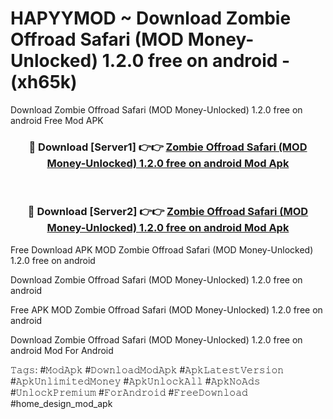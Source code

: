 # HAPYYMOD ~ Download Zombie Offroad Safari (MOD Money-Unlocked) 1.2.0 free on android - (xh65k)
Download Zombie Offroad Safari (MOD Money-Unlocked) 1.2.0 free on android Free Mod APK

<div align="center">
<h3>🔴 Download [Server1] 👉👉 <a href="https://apk-comot.site?title=Zombie_Offroad_Safari_(MOD_Money-Unlocked)_1.2.0_free_on_android">Zombie Offroad Safari (MOD Money-Unlocked) 1.2.0 free on android Mod Apk</a></h3><br>

<h3>🔴 Download [Server2] 👉👉 <a href="https://apk-comot.site?title=Zombie_Offroad_Safari_(MOD_Money-Unlocked)_1.2.0_free_on_android">Zombie Offroad Safari (MOD Money-Unlocked) 1.2.0 free on android Mod Apk</a></h3>
</div>


Free Download APK MOD Zombie Offroad Safari (MOD Money-Unlocked) 1.2.0 free on android

Download Zombie Offroad Safari (MOD Money-Unlocked) 1.2.0 free on android 

Free APK MOD Zombie Offroad Safari (MOD Money-Unlocked) 1.2.0 free on android 

Download Zombie Offroad Safari (MOD Money-Unlocked) 1.2.0 free on android Mod For Android

𝚃𝚊𝚐𝚜: #𝙼𝚘𝚍𝙰𝚙𝚔 #𝙳𝚘𝚠𝚗𝚕𝚘𝚊𝚍𝙼𝚘𝚍𝙰𝚙𝚔 #𝙰𝚙𝚔𝙻𝚊𝚝𝚎𝚜𝚝𝚅𝚎𝚛𝚜𝚒𝚘𝚗 #𝙰𝚙𝚔𝚄𝚗𝚕𝚒𝚖𝚒𝚝𝚎𝚍𝙼𝚘𝚗𝚎𝚢 #𝙰𝚙𝚔𝚄𝚗𝚕𝚘𝚌𝚔𝙰𝚕𝚕 #𝙰𝚙𝚔𝙽𝚘𝙰𝚍𝚜 #𝚄𝚗𝚕𝚘𝚌𝚔𝙿𝚛𝚎𝚖𝚒𝚞𝚖 #𝙵𝚘𝚛𝙰𝚗𝚍𝚛𝚘𝚒𝚍 #𝙵𝚛𝚎𝚎𝙳𝚘𝚠𝚗𝚕𝚘𝚊𝚍 #home_design_mod_apk